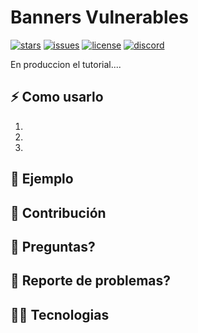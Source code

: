 # Banners Vulnerables

[![stars](https://custom-icon-badges.demolab.com/github/stars/DenverCoder1/custom-icon-badges?logo=star)](https://github.com/DenverCoder1/custom-icon-badges/stargazers "stars")
[![issues](https://custom-icon-badges.demolab.com/github/issues-raw/DenverCoder1/custom-icon-badges?logo=issue)](https://github.com/DenverCoder1/custom-icon-badges/issues "issues")
[![license](https://custom-icon-badges.demolab.com/github/license/denvercoder1/custom-icon-badges?logo=law&logoColor=white)](https://github.com/DenverCoder1/custom-icon-badges/blob/main/LICENSE?rgh-link-date=2021-08-09T18%3A10%3A26Z "license MIT")
[![discord](https://custom-icon-badges.demolab.com/discord/819650821314052106?color=7289DA&logo=comments&label=discord&logoColor=white)](https://discord.gg/fPrdqh3Zfu "Dev Pro Tips Discussion & Support Server")

En produccion el tutorial....

## ⚡ Como usarlo

1.
2.
3. 

## 🚀 Ejemplo


## 🤗 Contribución


## 💬 Preguntas?



## 🤩 Reporte de problemas?


## 👨‍💻 Tecnologias


